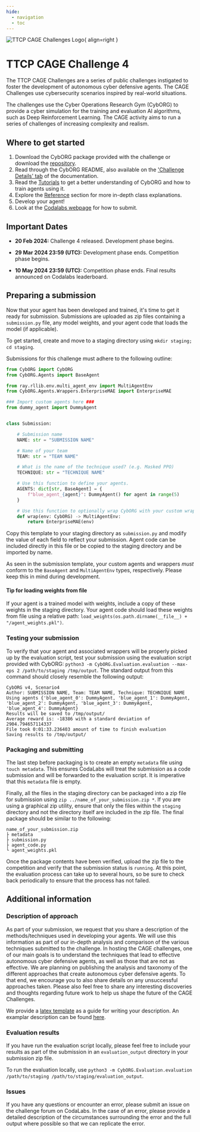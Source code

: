 ```yaml
---
hide:
  - navigation
  - toc
---
```



![TTCP CAGE Challenges Logo](assets/CAGE-Logo-small.png){ align=right }
# TTCP CAGE Challenge 4

The TTCP CAGE Challenges are a series of public challenges instigated to foster the development of autonomous cyber defensive agents. The CAGE Challenges use cybersecurity scenarios inspired by real-world situations. 

The challenges use the Cyber Operations Research Gym (CybORG) to provide a cyber simulation for the training and evaluation AI algorithms, such as Deep Reinforcement Learning. The CAGE activity aims to run a series of challenges of increasing complexity and realism. 

## Where to get started

1. Download the CybORG package provided with the challenge or download the [repository](https://github.com/cage-challenge/cage-challenge-4).
2. Read through the CybORG README, also available on the ['Challenge Details' tab](pages/README.md) of the documentation.
3. Read the [Tutorials](pages/how-to-guides.md) to get a better understanding of CybORG and how to train agents using it.
4. Explore the [Reference](pages/reference/reference.md) section for more in-depth class explanations.
5. Develop your agent!
6. Look at the [Codalabs webpage](https://codalab.lisn.upsaclay.fr/competitions/17672) for how to submit.

## Important Dates

- **20 Feb 2024:** Challenge 4 released. Development phase begins.

- **29 Mar 2024 23:59 (UTC):** Development phase ends. Competition phase begins.

- **10 May 2024 23:59 (UTC):** Competition phase ends. Final results announced on Codalabs leaderboard.

## Preparing a submission

Now that your agent has been developed and trained, it's time to get it ready for submission.
Submissions are uploaded as zip files containing a `submission.py` file, any model weights,
and your agent code that loads the model (if applicable).

To get started, create and move to a staging directory using `mkdir staging; cd staging`.

Submissions for this challenge must adhere to the following outline:

```python
from CybORG import CybORG
from CybORG.Agents import BaseAgent

from ray.rllib.env.multi_agent_env import MultiAgentEnv
from CybORG.Agents.Wrappers.EnterpriseMAE import EnterpriseMAE

### Import custom agents here ###
from dummy_agent import DummyAgent


class Submission:

    # Submission name
    NAME: str = "SUBMISSION NAME"

    # Name of your team
    TEAM: str = "TEAM NAME"

    # What is the name of the technique used? (e.g. Masked PPO)
    TECHNIQUE: str = "TECHNIQUE NAME"

    # Use this function to define your agents.
    AGENTS: dict[str, BaseAgent] = {
        f"blue_agent_{agent}": DummyAgent() for agent in range(5)
    }

    # Use this function to optionally wrap CybORG with your custom wrapper(s).
    def wrap(env: CybORG) -> MultiAgentEnv:
        return EnterpriseMAE(env)

```

Copy this template to your staging directory as `submission.py` and modify the value of
each field to reflect your submission. Agent code can be included directly in this file
or be copied to the staging directory and be imported by name.

As seen in the submission template, your custom agents and wrappers *must* conform to the
`BaseAgent` and `MultiAgentEnv` types, respectively. Please keep this in mind during
development.

#### Tip for loading weights from file

If your agent is a trained model with weights, include a copy of these weights in the
staging directory. Your agent code should load these weights from file using a relative
path: `load_weights(os.path.dirname(__file__) + "/agent_weights.pkl")`.

### Testing your submission

To verify that your agent and associated wrappers will be properly picked up by the evaluation
script, test your submission using the evaluation script provided with CybORG:
`python3 -m CybORG.Evaluation.evaluation --max-eps 2 /path/to/staging /tmp/output`.
The standard output from this command should closely resemble the following output:

```
CybORG v4, Scenario4
Author: SUBMISSION NAME, Team: TEAM NAME, Technique: TECHNIQUE NAME
Using agents {'blue_agent_0': DummyAgent, 'blue_agent_1': DummyAgent, 'blue_agent_2': DummyAgent, 'blue_agent_3': DummyAgent, 'blue_agent_4': DummyAgent}
Results will be saved to /tmp/output/
Average reward is: -18386 with a standard deviation of 2904.794657114337
File took 0:01:33.236403 amount of time to finish evaluation
Saving results to /tmp/output/
```

### Packaging and submitting

The last step before packaging is to create an empty `metadata` file using `touch metadata`.
This ensures CodaLabs will treat the submission as a code submission and will be forwarded
to the evaluation script. It is imperative that this `metadata` file is empty.

Finally, all the files in the staging directory can be packaged into a zip file for
submission using `zip ../name_of_your_submission.zip *`. If you are using a graphical zip
utility, ensure that only the files within the `staging` directory and not the directory
itself are included in the zip file. The final package should be similar to the following:

```shell
name_of_your_submission.zip
├ metadata
├ submission.py
├ agent_code.py
└ agent_weights.pkl
```

Once the package contents have been verified, upload the zip file to the competition and
verify that the submission status is `running`. At this point, the evaluation process can
take up to several hours, so be sure to check back periodically to ensure that the process
has not failed.


## Additional information

### Description of approach

As part of your submission, we request that you share a description of the methods/techniques
used in developing your agents. We will use this information as part of our in-depth analysis
and comparison of the various techniques submitted to the challenge. In hosting the CAGE
challenges, one of our main goals is to understand the techniques that lead to effective
autonomous cyber defensive agents, as well as those that are not as effective. We are
planning on publishing the analysis and taxonomy of the different approaches that create
autonomous cyber defensive agents. To that end, we encourage you to also share details on
any unsuccessful approaches taken. Please also feel free to share any interesting discoveries
and thoughts regarding future work to help us shape the future of the CAGE Challenges.

We provide a [latex template](https://github.com/cage-challenge/CybORG/blob/main/CybORG/Evaluation/submission/submission_template_example/template_readme.md) as a guide for writing your description.
An examplar description can be found [here](https://arxiv.org/pdf/2211.15557.pdf).


### Evaluation results

If you have run the evaluation script locally, please feel free to include your results
as part of the submission in an `evaluation_output` directory in your submission zip file.

To run the evaluation locally, use
`python3 -m CybORG.Evaluation.evaluation /path/to/staging /path/to/staging/evaluation_output`.

### Issues

If you have any questions or encounter an error, please submit an issue on the challenge forum
on CodaLabs. In the case of an error, please provide a detailed description of the circumstances
surrounding the error and the full output where possible so that we can replicate the error.

